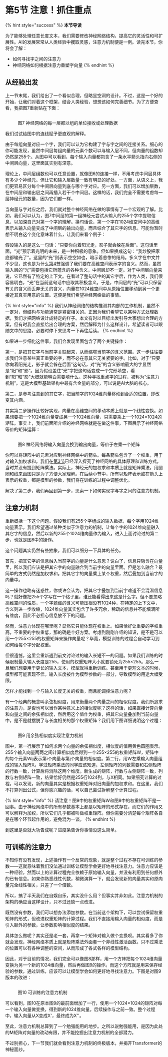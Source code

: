 # 第5节 注意！抓住重点

{% hint style="success" %}
**本节导读**

为了能够处理任意长度文本，我们需要修改神经网络结构，提高它的灵活性和可扩展性。AI的发展常常从人类经验中攫取灵感，注意力机制便是一例。读完本节，你将会了解：

* 如何寻找字之间的注意力
* 神经网络如何根据注意力重塑字向量
{% endhint %}

## 从经验出发

上一节末尾，我们给出了一个看似合理，但略显空洞的设计。不过，这是一个好的开始，让我们对着这个框架，结合人类经验，想想该如何完善细节。为了方便查看，我把图7重新贴在下面：

<figure><img src=".gitbook/assets/grouped_full_connection.png" alt=""><figcaption><p>图7 神经网络的每一层都以组的单位接收或处理数据</p></figcaption></figure>

我们试试给图中的连线赋予更直观的解释。

由于每组向量对应一个字，我们可以认为它构建了字与字之间的连接关系。细心的你可能发现，虽然中间层每组向量的元素个数可以与输入层不同，但向量的组数却仍然是255个。从图中可以看到，每个输入向量都包含了一条水平箭头指向右侧的中间层向量，这里面其实别有深意。

理论上，中间层组数也可以任意设置，就像图6的连接一样，不用考虑中间层具体有多少个神经元。但让它和输入层数量一致有明显的好处。一方面，从语义上，我们更容易区分每个中间层向量到底与哪个字对应。另一方面，我们可以增加层数，在中间层和输出层之间再插入若干个中间层。这样的话，我们完全不需要考虑每一层神经元的数量，因为它们都一样。

当向量与字对应之后，我们就对整个神经网络在做的事情有了一个宏观的了解。比如，我们可以认为，图7中间层的第一组神经元尝试从输入的255个字中提取信息，以加深自己对第一个字的理解。换句话说，第一个字在1024维空间中的高维表示从输入向量变成了中间层的输出向量，而且综合了其它字的信息。可能你暂时想不明白这个变化意味着什么，让我们来看个例子：

假设输入的是这么一句话：“只要你向着阳光走，影子就会躲在后面”。这句话里面，“光”预示着光明的未来，是一种积极的意象。但如果换成这句：“我炒股把家底都输光了”。这里的“光”则表示空空如也，暗示着悲惨的结局。多义字在中文并不少见，这也是为什么[第4节](di-4-jie-yu-yan-jian-mo-zhi-nan.md)强调了我们要在高维空间表示字的含义。然而，虽然输入层的“光”需要包括它所蕴含的各种含义，中间层却不一定。对于中间层向量来说，它已然有了特定的上下文。在看过了整句话中的其它字后，作为人类，我们很容易明白，“光”在当前这句话中应取其积极含义。于是，中间层的“光”可以只保留有关的含义而丢弃无关的含义，向量在1024维空间中从原始位置移动到另一个更接近其真实用意的位置。这便是我们希望神经网络做的事情。

{% hint style="info" %}
我们从神经网络的结构推测其内部的工作机制，虽然不一定对，但结构与功能通常是紧密相关的。正因为我们希望它以某种方式处理数据，我们才把网络设计成特定的样子。本文有时以目标出发引导大家想出合理的方案，但有时我会直接给出合理的方案，然后解释为什么这样设计。希望读者可以跟随文中的思路，必要时停下来思考一下再往后读。
{% endhint %}

如果进一步细化这件事，我们会发现里面包含了两个关键操作：

第一，是把其它字与当前字关联起来，从而缩窄当前字的含义范围。这一步往往要求我们注意某些真正重要的字，而不必在意其它无关紧要的字。比如，对于“只要你向着阳光走，影子就会躲在后面”这句话，对“光”的含义影响最大的字显然是“阳”和“影”。因为假设盖住“光”字把这句话变成一个完形填空，看到“阳”和“影”大概就能明白需要填什么。这种寻找重点字的过程，被称为“注意力机制”。这是大模型基础架构中最有含金量的部分，可以说是AI大脑的核心。

第二，是参考注意到的其它字，把当前字的1024维向量移动到合适的位置，即改变其内涵。

其实第二步操作比较好实现，向量在高维空间的移动本质上就是一个线性变换。如果想要把一个1024维向量变成另一个1024维向量，只需要乘上一个1024×1024的矩阵。事实上，我们前面所介绍的神经网络就是在做这件事，下图展示了神经网络等价的矩阵运算：

<figure><img src=".gitbook/assets/transform_embedding.png" alt=""><figcaption><p>图8 神经网络将输入向量变换到输出向量，等价于左乘一个矩阵</p></figcaption></figure>

你可以将矩阵中的元素对应到神经网络中的箭头。每条箭头包含了一个权重，用于对输入加权求和。我们在[第3节](di-3-jie-yong-mo-xing-xue-xi-shu-ju-zhong-de-zhi-shi.md)已经深入探究了神经网络的具体原理和训练方式，当时并没有提到矩阵乘法。实际上，神经元的加权求和本质上就是矩阵乘法，用圆圈和线来画图只是为了方便大家理解。在后续小节中，所有以矩阵表示或在箭头上表示的权重，都是模型的参数，我们将在训练的过程中调整优化。

解决了第二步，我们再回到第一步，思索一下如何实现字与字之间的注意力机制。

## 注意力机制

重新概括一下这个问题。假设我们有255个字组成的输入数据，每个字用1024维向量表示。我们希望通过某种类似于注意力的机制，让每个字的1024维向量融入其它字的信息，然后以新的255个1024维向量作为输入，进入上面讨论过的第二步，也就是图8中的操作。

这个问题其实仍然有些抽象，我们可以细分一下具体的任务。

首先，把其它字的信息融入当前字的向量是什么意思？说白了，信息只隐含在向量里，所以我们应该是把其它字的向量融合到当前字的向量里面。但是怎么融合？最简单的方式仍然是加权求和。把其它字的向量乘上某个权重，然后叠加到当前字的向量中。

这一操作也略有迷惑性，你或许会认为，把其它字叠加到当前字难道不会混淆信息吗？就好像把255个字写在一个格子里，谁还能看得出来这是什么字。但不要忽略高维空间的性质，一个字蕴藏的含义可能压根没有1024种，在特定的上下文中，含义则进一步收缩，1024维向量其实包含了许多冗余，稀疏的信息并不能填满所有维度，因此不必担心信息放不下的问题。

然而，注意力体现在哪里呢？显然它只能体现在权重上。如果恰好让重要的字权重高，不重要的字权重低，那的确是个好方案。考虑到刚刚介绍的知识，是不是可以用一个255×255的权重矩阵来操作向量呢？毕竟，模型训练的过程会自动学习到如何给每个字分配权重。

但很遗憾，这里会重新遇到前文讨论过的输入长短不一的问题。如果我们训练的时候限制最大输入长度是255，使用的权重矩阵大小就要锁死为255×255。那么一旦我们想要用于更长的输入文本，模型就得重新训练。甚至用于更短文本的时候，模型都可能表现不佳。输入长度被作为模型参数的一部分，导致模型的用途大幅受限。

怎样才能找到一个与输入长度无关的权重，而且能调控注意力呢？

有一个经典的概念叫余弦相似度，用来衡量两个向量之间的相似程度。我们所追求的注意力，是否也可以当作某种意义上的相似度呢？这样的话，如果直接计算向量和向量之间的余弦相似度，然后用这个值作为权重，把其它向量叠加到当前向量中，是不是就摆脱了与长度相关的那个权重矩阵？我们用下图详细说明这个过程：

<figure><img src=".gitbook/assets/naive_attention.png" alt=""><figcaption><p>图9 用余弦相似度实现注意力机制</p></figcaption></figure>

图中，第一行展示了如何求两个向量的余弦相似度，相似度的值用黄色圆圈表示。255个输入向量两两之间计算相似度后得到一个255×255的权重矩阵W，矩阵中的每个元素Wij表示第i个向量与第j个向量的相似度。第二行，用W左乘输入向量组成的输入矩阵X。学过矩阵乘法的同学应该知道，左侧矩阵的列数需要和右侧矩阵的行数一致，计算后将消除这两个维度。新生成的矩阵，行数与左侧矩阵一致，列数与右侧矩阵一致，结果恰好仍然是255行1024列，与X相同。如果细究计算的过程，可以发现，新的向量其实是根据权重矩阵对旧向量的加权求和。在这里，我们不打算列出公式，但你感兴趣的话，可以自己尝试拆解整个计算过程。

{% hint style="info" %}
请注意！图9中的权重矩阵W和图8中的权重矩阵不是一回事。由于神经网络中的所有参数基本上都是以矩阵的形式存在，而它们的作用又可以解释为加权，所以它们几乎都被叫做权重矩阵。但你需要分清楚每个矩阵各自是在哪个环节起作用的，避免混为一谈。
{% endhint %}

到这里是否就大功告成呢？进度条告诉你事情没这么简单。

## 可训练的注意力

不知你有没有发现，上述操作有一个反常的现象，就是整个过程不存在可训练的参数——这就意味着我们没法通过训练让模型学会更好地寻找注意力。注意力应该是一种经验，然而以上的计算过程完全依赖于原始输入向量，并没有利用到任何额外的已有信息。如果你熟悉线性代数，稍微演算一下，就会发现新的向量其实和原向量完全线性相关，只差了一个倍数。

所以，搞了半天我们在自娱自乐，其实没什么用？但事实并非如此。注意力机制的架构的确应当这样设计，只不过还缺一点改进。

既然没有参数，我们可以想办法添加参数。在当前这个架构下，可以尝试保留权重矩阵的形式，但改进权重矩阵的计算过程。我们不直接用输入向量的相似度，而是引入额外的参数，让参数影响相似度的结果。

具体怎么做呢？其实还是老一套，再拿一个矩阵对输入做个变换呗。其实看多了你就会发现，神经网络本质上就是矩阵乘法外面套一个非线性激活函数。只不过乘法的位置可以有各种调整的空间，从而形成了各式各样的模型结构。

因此，对于目前的情况，我们完全可以像图8那样，用一个方阵把每个1024维向量变换为另一个新的1024维向量，然后再做图9的操作。而这个方阵就是用来保存经验的参数，通过训练，应该可以让模型学会如何更好地寻找注意力。下图是对图9版本的改进：

<figure><img src=".gitbook/assets/simple_attention.png" alt=""><figcaption><p>图10 可训练的注意力机制</p></figcaption></figure>

可以看到，图10在原本图9的最前面增加了一行，使用一个1024×1024的矩阵对每一个输入向量做变换，得到新的1024维向量。后续操作与之前一致。整个过程中，输入向量从X变成X'，最终成为X''。

至此，注意力机制总算到了一个勉强能用的地步。之所以说勉强能用，是因为此处的M矩阵对向量的改动有限，并不能挖掘出注意力机制的全部潜力。

不过别担心，下一节我们就会看到注意力机制的终极版本，并揭开Transformer的神秘面纱。
